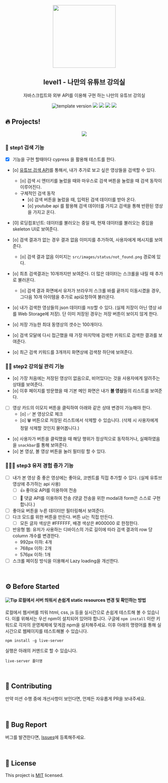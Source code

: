 <p align="middle" >
  <img width="200px;" src="./src/images/readme/laptop_with_youtube_logo.png"/>
</p>
<h2 align="middle">level1 - 나만의 유튜브 강의실</h2>
<p align="middle">자바스크립트와 외부 API를 이용해 구현 하는 나만의 유튜브 강의실</p>
<p align="middle">
  <img src="https://img.shields.io/badge/version-1.0.0-blue?style=flat-square" alt="template version"/>
  <img src="https://img.shields.io/badge/language-html-red.svg?style=flat-square"/>
  <img src="https://img.shields.io/badge/language-css-blue.svg?style=flat-square"/>
  <img src="https://img.shields.io/badge/language-js-yellow.svg?style=flat-square"/>
  <img src="https://img.shields.io/badge/license-MIT-brightgreen.svg?style=flat-square"/>
</p>

## 🔥 Projects!

<p align="middle">
  <img src="./src/images/readme/youtube_classroom_preview.png">
</p>

### 🎯 step1 검색 기능
- [x] 기능을 구현 할때마다 cypress 을 활용해 테스트를 한다.
- [o] [유튜브 검색 API](https://developers.google.com/youtube/v3/getting-started?hl=ko)를 통해서, 내가 추가로 보고 싶은 영상들을 검색할 수 있다.
  - [o] 검색 시 엔터키를 눌렀을 때와 마우스로 검색 버튼을 눌렀을 때 검색 동작이 이루어진다.
  - 구체적인 검색 동작
    - [o] 검색 버튼을 눌렀을 때, 입력된 검색 데이터를 받아 온다. 
    - [o] youtube api 를 활용해 검색 데이터를 가지고 검색을 통해 반환된 영상을 가지고 온다.

- [0] 로딩컴포넌트: 데이터를 불러오는 중일 때, 현재 데이터를 불러오는 중임을 skeleton UI로 보여준다.
- [o] 검색 결과가 없는 경우 결과 없음 이미지를 추가하여, 사용자에게 메시지를 보여준다.
  - [o] 검색 결과 없음 이미지는 `src/images/status/not_found.png` 경로에 있다.
- [o] 최초 검색결과는 10개까지만 보여준다. 더 많은 데이터는 스크롤을 내릴 때 추가로 불러온다.
  - [o] 검색 결과 화면에서 유저가 브라우저 스크롤 바를 끝까지 이동시켰을 경우, 그다음 10개 아이템을 추가로 api요청하여 불러온다.
- [o] 내가 검색한 영상들의 json 데이터를 `저장`할 수 있다. (실제 저장이 아닌 영상 id를 Web Storage에 저장). 단 이미 저장된 경우는 저장 버튼이 보이지 않게 한다.
- [o] 저장 가능한 최대 동영상의 갯수는 100개이다.
- [o] 검색 모달에 다시 접근했을 때 가장 마지막에 검색한 키워드로 검색한 결과를 보여준다.
- [o] 최근 검색 키워드를 3개까지 화면상에 검색창 하단에 보여준다.

### 🎯🎯 step2 강의실 관리 기능

- [o] 가장 처음에는 저장된 영상이 없음으로, 비어있다는 것을 사용자에게 알려주는 상태를 보여준다.
- [o] 이후 페이지를 방문했을 때 기본 메인 화면은 내가 **볼 영상**들의 리스트를 보여준다.
- [ ] 영상 카드의 이모지 버튼을 클릭하여 아래와 같은 상태 변경이 가능해야 한다.
  - [o] ✅ 본 영상으로 체크
  - [o] 🗑️ 버튼으로 저장된 리스트에서 삭제할 수 있습니다. (삭제 시 사용자에게 정말 삭제할 것인지 물어봅니다.)
- [o] 사용자가 버튼을 클릭했을 때 해당 행위가 정상적으로 동작하거나, 실패하였음을 `snackbar`를 통해 보여준다.
- [o]  본 영상, 볼 영상 버튼을 눌러 필터링 할 수 있다.

### 🎯🎯🎯 step3 유저 경험 증가 기능

- [ ] 내가 본 영상 중 좋은 영상에는 좋아요, 코멘트를 직접 추가할 수 있다. (실제 유튜브 영상에 추가하는 api 사용)
  - [ ] 👍 좋아요 API를 이용하여 전송
  - [ ] 💬 댓글 API를 이용하여 전송 (댓글 전송을 위한 modal과 form은 스스로 구현합니다.)
- [ ] 좋아요 버튼을 누른 데이터만 필터링해서 보여준다.
- [ ] 다크 모드를 위한 버튼을 만든다. 버튼 ui는 직접 만든다.
  - [ ] 모든 글자 색상은 #FFFFFF, 배경 색상은 #000000 로 한정한다.
- [ ] 반응형 웹: 유저가 사용하는 디바이스의 가로 길이에 따라 검색 결과의 row 당 column 개수를 변경한다.
  - 992px 이하: 4개
  - 768px 이하: 2개
  - 576px 이하: 1개
- [ ] 스크롤 페이징 방식을 이용해서 Lazy loading을 개선한다.

<br>

## ⚙️ Before Started

#### <img alt="Tip" src="https://img.shields.io/static/v1.svg?label=&message=Tip&style=flat-square&color=673ab8"> 로컬에서 서버 띄워서 손쉽게 static resources 변경 및 확인하는 방법

로컬에서 웹서버를 띄워 html, css, js 등을 실시간으로 손쉽게 테스트해 볼 수 있습니다. 이를 위해서는 우선 npm이 설치되어 있어야 합니다. 구글에 `npm install` 이란 키워드로 각자의 운영체제에 맞게끔 npm을 설치해주세요. 이후 아래의 명령어를 통해 실시간으로 웹페이지를 테스트해볼 수 있습니다.

```
npm install -g live-server
```

실행은 아래의 커맨드로 할 수 있습니다.

```
live-server 폴더명
```

<br>

## 👏 Contributing

만약 미션 수행 중에 개선사항이 보인다면, 언제든 자유롭게 PR을 보내주세요.

<br>

## 🐞 Bug Report

버그를 발견한다면, [Issues](https://github.com/woowacourse/javascript-youtube-classroom/issues)에 등록해주세요.

<br>

## 📝 License

This project is [MIT](https://github.com/woowacourse/javascript-youtube-classroom/blob/main/LICENSE) licensed.

